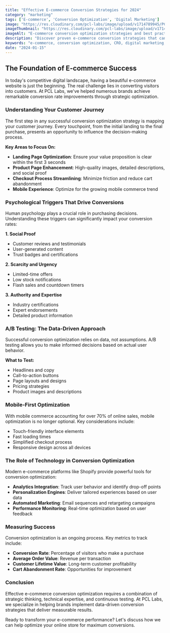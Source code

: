 ```yaml
---
title: "Effective E-commerce Conversion Strategies for 2024"
category: "marketing"
tags: ['E-commerce', 'Conversion Optimization', 'Digital Marketing']
image: "https://res.cloudinary.com/pcl-labs/image/upload/v1714789945/PCL-Labs/ecommerce-conversion-strategies.webp"
imageThumbnail: "https://res.cloudinary.com/pcl-labs/image/upload/v1714791175/PCL-Labs/ecommerce-thumbnail.webp"
imageAlt: "E-commerce conversion optimization strategies and best practices"
description: "Discover proven e-commerce conversion strategies that can transform your online store's performance. Learn about user experience optimization, A/B testing, and psychological triggers that drive sales."
keywords: "e-commerce, conversion optimization, CRO, digital marketing, Shopify, web development, PCL-Labs"
date: "2024-01-15"
---
```


## The Foundation of E-commerce Success

In today's competitive digital landscape, having a beautiful e-commerce website is just the beginning. The real challenge lies in converting visitors into customers. At PCL Labs, we've helped numerous brands achieve remarkable conversion rate improvements through strategic optimization.

### Understanding Your Customer Journey

The first step in any successful conversion optimization strategy is mapping your customer journey. Every touchpoint, from the initial landing to the final purchase, presents an opportunity to influence the decision-making process.

**Key Areas to Focus On:**

- **Landing Page Optimization**: Ensure your value proposition is clear within the first 3 seconds
- **Product Page Enhancement**: High-quality images, detailed descriptions, and social proof
- **Checkout Process Streamlining**: Minimize friction and reduce cart abandonment
- **Mobile Experience**: Optimize for the growing mobile commerce trend

### Psychological Triggers That Drive Conversions

Human psychology plays a crucial role in purchasing decisions. Understanding these triggers can significantly impact your conversion rates:

**1. Social Proof**
- Customer reviews and testimonials
- User-generated content
- Trust badges and certifications

**2. Scarcity and Urgency**
- Limited-time offers
- Low stock notifications
- Flash sales and countdown timers

**3. Authority and Expertise**
- Industry certifications
- Expert endorsements
- Detailed product information

### A/B Testing: The Data-Driven Approach

Successful conversion optimization relies on data, not assumptions. A/B testing allows you to make informed decisions based on actual user behavior.

**What to Test:**
- Headlines and copy
- Call-to-action buttons
- Page layouts and designs
- Pricing strategies
- Product images and descriptions

### Mobile-First Optimization

With mobile commerce accounting for over 70% of online sales, mobile optimization is no longer optional. Key considerations include:

- Touch-friendly interface elements
- Fast loading times
- Simplified checkout process
- Responsive design across all devices

### The Role of Technology in Conversion Optimization

Modern e-commerce platforms like Shopify provide powerful tools for conversion optimization:

- **Analytics Integration**: Track user behavior and identify drop-off points
- **Personalization Engines**: Deliver tailored experiences based on user data
- **Automated Marketing**: Email sequences and retargeting campaigns
- **Performance Monitoring**: Real-time optimization based on user feedback

### Measuring Success

Conversion optimization is an ongoing process. Key metrics to track include:

- **Conversion Rate**: Percentage of visitors who make a purchase
- **Average Order Value**: Revenue per transaction
- **Customer Lifetime Value**: Long-term customer profitability
- **Cart Abandonment Rate**: Opportunities for improvement

### Conclusion

Effective e-commerce conversion optimization requires a combination of strategic thinking, technical expertise, and continuous testing. At PCL Labs, we specialize in helping brands implement data-driven conversion strategies that deliver measurable results.

Ready to transform your e-commerce performance? Let's discuss how we can help optimize your online store for maximum conversions.

